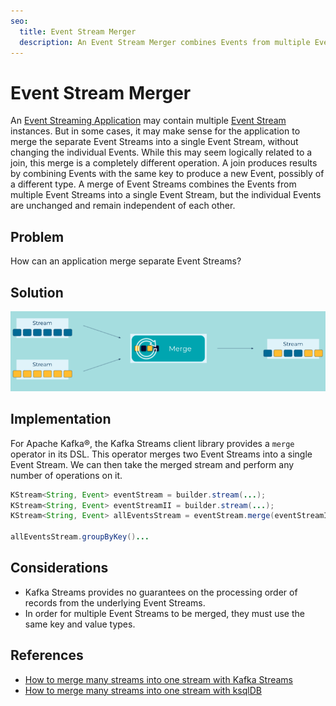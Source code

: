 ```yaml
---
seo:
  title: Event Stream Merger
  description: An Event Stream Merger combines Events from multiple Event Streams into a single Event Stream, without changing the underlying data.
---
```


# Event Stream Merger
An [Event Streaming Application](../event-processing/event-processing-application.md) may contain multiple [Event Stream](../event-stream/event-stream.md) instances. But in some cases, it may make sense for the application to merge the separate Event Streams into a single Event Stream, without changing the individual Events. While this may seem logically related to a join, this merge is a completely different operation. A join produces results by combining Events with the same key to produce a new Event, possibly of a different type. A merge of Event Streams combines the Events from multiple Event Streams into a single Event Stream, but the individual Events are unchanged and remain independent of each other.  

## Problem
How can an application merge separate Event Streams?

## Solution
![event-stream-merger](../img/event-stream-merger.png)


## Implementation
For Apache Kafka®, the Kafka Streams client library provides a `merge` operator in its DSL. This operator merges two Event Streams into a single Event Stream. We can then take the merged stream and perform any number of operations on it.

```java
KStream<String, Event> eventStream = builder.stream(...);
KStream<String, Event> eventStreamII = builder.stream(...);
KStream<String, Event> allEventsStream = eventStream.merge(eventStreamII);

allEventsStream.groupByKey()...
```

## Considerations

* Kafka Streams provides no guarantees on the processing order of records from the underlying Event Streams.
* In order for multiple Event Streams to be merged, they must use the same key and value types.

## References
* [How to merge many streams into one stream with Kafka Streams](https://kafka-tutorials.confluent.io/merge-many-streams-into-one-stream/kstreams.html)
* [How to merge many streams into one stream with ksqlDB](https://kafka-tutorials.confluent.io/merge-many-streams-into-one-stream/ksql.html)


